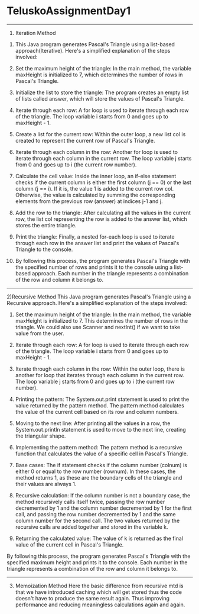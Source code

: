 # TeluskoAssignmentDay1
---------------------------------------------------------------
1) Iteration Method
1. This Java program generates Pascal's Triangle using a list-based approach(Iterative). Here's a simplified explanation of the steps involved:

2. Set the maximum height of the triangle: In the main method, the variable maxHeight is initialized to 7, which determines the number of rows in Pascal's Triangle.

3. Initialize the list to store the triangle: The program creates an empty list of lists called answer, which will store the values of Pascal's Triangle.

4. Iterate through each row: A for loop is used to iterate through each row of the triangle. The loop variable i starts from 0 and goes up to maxHeight - 1.

5. Create a list for the current row: Within the outer loop, a new list col is created to represent the current row of Pascal's Triangle.

6. Iterate through each column in the row: Another for loop is used to iterate through each column in the current row. The loop variable j starts from 0 and goes up to i (the current row number).

7. Calculate the cell value: Inside the inner loop, an if-else statement checks if the current column is either the first column (j == 0) or the last column (j == i). If it is, the value 1 is added to the current row col. Otherwise, the value is calculated by summing the corresponding elements from the previous row (answer) at indices j-1 and j.

8. Add the row to the triangle: After calculating all the values in the current row, the list col representing the row is added to the answer list, which stores the entire triangle.

9. Print the triangle: Finally, a nested for-each loop is used to iterate through each row in the answer list and print the values of Pascal's Triangle to the console.

10. By following this process, the program generates Pascal's Triangle with the specified number of rows and prints it to the console using a list-based approach. Each number in the triangle represents a combination of the row and column it belongs to.

---------------------------------------------------------------------------------------------------------------------------------------
2)Recursive Method
This Java program generates Pascal's Triangle using a Recursive approach. Here's a simplified explanation of the steps involved:

1. Set the maximum height of the triangle: In the main method, the variable maxHeight is initialized to 7. This determines the number of rows in the triangle. We could also use Scanner and nextInt() if we want to take value from the user.

2. Iterate through each row: A for loop is used to iterate through each row of the triangle. The loop variable i starts from 0 and goes up to maxHeight - 1.

3. Iterate through each column in the row: Within the outer loop, there is another for loop that iterates through each column in the current row. The loop variable j starts from 0 and goes up to i (the current row number).

4. Printing the pattern: The System.out.print statement is used to print the value returned by the pattern method. The pattern method calculates the value of the current cell based on its row and column numbers.

5. Moving to the next line: After printing all the values in a row, the System.out.println statement is used to move to the next line, creating the triangular shape.

6. Implementing the pattern method: The pattern method is a recursive function that calculates the value of a specific cell in Pascal's Triangle.

7. Base cases: The if statement checks if the column number (colnum) is either 0 or equal to the row number (rownum). In these cases, the method returns 1, as these are the boundary cells of the triangle and their values are always 1.

8. Recursive calculation: If the column number is not a boundary case, the method recursively calls itself twice, passing the row number decremented by 1 and the column number decremented by 1 for the first call, and passing the row number decremented by 1 and the same column number for the second call. The two values returned by the recursive calls are added together and stored in the variable k.

9. Returning the calculated value: The value of k is returned as the final value of the current cell in Pascal's Triangle.

By following this process, the program generates Pascal's Triangle with the specified maximum height and prints it to the console. Each number in the triangle represents a combination of the row and column it belongs to.

-----------------------------------------------------------------------------------------------------------------------------------
3) Memoization Method
Here the basic difference from recursive mtd is that we have introduced caching which will get stored thus the code doesn't have to produce the same result again. Thus improving performance and reducing meaningless calculations again and again.

